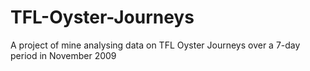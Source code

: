 # TFL-Oyster-Journeys
A project of mine analysing data on TFL Oyster Journeys over a 7-day period in November 2009
